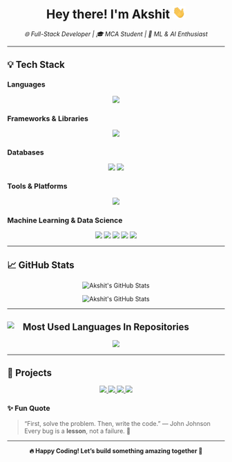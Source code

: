 <h1 align="center">Hey there! I'm Akshit <img src="https://raw.githubusercontent.com/ABSphreak/ABSphreak/master/gifs/Hi.gif" width="30px"></h1>

<p align="center"><i>🌐 Full-Stack Developer | 🎓 MCA Student | 🤖 ML & AI Enthusiast</i></p>

---

<!-- ## 🚀 About Me

Hi! I'm **Akshit**, an MCA student passionate about solving real-world problems through code.  
I'm actively learning and building projects in:

- 🌐 Full-Stack Web Development  
- 📊 Data Science & Analytics  
- 🤖 Machine Learning & Deep Learning  
- 🛠️ Backend Systems & APIs  

--- -->

## 💡 Tech Stack

### Languages
<p align="center">
  <img src="https://skillicons.dev/icons?i=python,java,c,cpp,php&theme=dark" />
</p>

### Frameworks & Libraries
<p align="center">
  <img src="https://skillicons.dev/icons?i=django,bootstrap&theme=dark" />
</p>

### Databases
<p align="center">
  <img src="https://skillicons.dev/icons?i=mysql,mongo,postgres&theme=dark" />
  <img src="https://img.shields.io/badge/Oracle-F80000?style=for-the-badge&logo=oracle&logoColor=white" />
</p>


### Tools & Platforms
<p align="center">
  <img src="https://skillicons.dev/icons?i=git,github,vscode,linux&theme=dark" />
</p>

### Machine Learning & Data Science
<p align="center"> <img src="https://img.shields.io/badge/Numpy-013243?style=for-the-badge&logo=numpy&logoColor=white" /> <img src="https://img.shields.io/badge/Pandas-150458?style=for-the-badge&logo=pandas&logoColor=white" /> <img src="https://img.shields.io/badge/Matplotlib-2060a8?style=for-the-badge&logo=matplotlib&logoColor=white" /> <img src="https://img.shields.io/badge/TensorFlow-FF6F00?style=for-the-badge&logo=tensorflow&logoColor=white" /> <img src="https://img.shields.io/badge/PyTorch-EE4C2C?style=for-the-badge&logo=pytorch&logoColor=white" /> </p>

---

## 📈 GitHub Stats

<!-- <p align="center">
  <img src="https://github-readme-stats.vercel.app/api?username=SonaniAkshit&show_icons=true&theme=dark&count_private=true&include_all_commits=true" alt="Akshit's GitHub Stats"/>
</p>-->

<p align="center">
  <img src="https://github-readme-stats.vercel.app/api?username=SonaniAkshit&show_icons=true&theme=dark&count_private=true&include_all_commits=true&hide=prs,issues" alt="Akshit's GitHub Stats"/>
</p>

<p align="center">
  <img src="https://github-readme-streak-stats.herokuapp.com/?user=sonaniakshit&theme=dark" alt="Akshit's GitHub Stats"/>
</p>

<!-- ![GitHub Streak](https://github-readme-streak-stats.herokuapp.com/?user=omrojesara&theme=tokyonight) -->

---

## <img src="https://media2.giphy.com/media/QssGEmpkyEOhBCb7e1/giphy.gif?cid=ecf05e47a0n3gi1bfqntqmob8g9aid1oyj2wr3ds3mg700bl&rid=giphy.gif" width="22px" align="top"/> &nbsp;&nbsp; Most Used Languages In Repositories

<!-- <p align="center">
  <img src="https://github-readme-stats.vercel.app/api/top-langs/?username=SonaniAkshit&theme=dark&langs_count=15&hide=php,html,css,javascript">
</p> -->

<p align="center">
  <img src="https://github-readme-stats.vercel.app/api/top-langs/?username=SonaniAkshit&layout=pie&theme=dark&langs_count=15&hide=php,html,css,javascript" />
</p>


---

<!-- ## 🧩 LeetCode Profile

<p align="center">
  <img src="https://leetcard.jacoblin.cool/sonaniakshit"/>
</p>

--- -->

## 🚀 Projects

<p align="center">
  <a href="https://github.com/SonaniAkshit/Project-1">
    <img src="https://github-readme-stats.vercel.app/api/pin/?username=SonaniAkshit&repo=university-chatbot-console&theme=dark" />
  </a>

   <a href="https://github.com/SonaniAkshit/Project-1">
    <img src="https://github-readme-stats.vercel.app/api/pin/?username=SonaniAkshit&repo=university-chatbot-web&theme=dark" />
  </a>

  <a href="https://github.com/SonaniAkshit/Project-2">
    <img src="https://github-readme-stats.vercel.app/api/pin/?username=SonaniAkshit&repo=Books-Rating-Review-Python-Django&theme=dark" />
  </a>

  <a href="https://github.com/SonaniAkshit/Project-2">
    <img src="https://github-readme-stats.vercel.app/api/pin/?username=SonaniAkshit&repo=Bookstore-JspServlet&theme=dark" />
  </a>
</p>

<!-- Add more project cards like above -->



### ✨ Fun Quote

> “First, solve the problem. Then, write the code.” — John Johnson  
> Every bug is a **lesson**, not a failure. 👾

---

<p align="center"><b>🔥 Happy Coding! Let’s build something amazing together 🚀</b></p>
